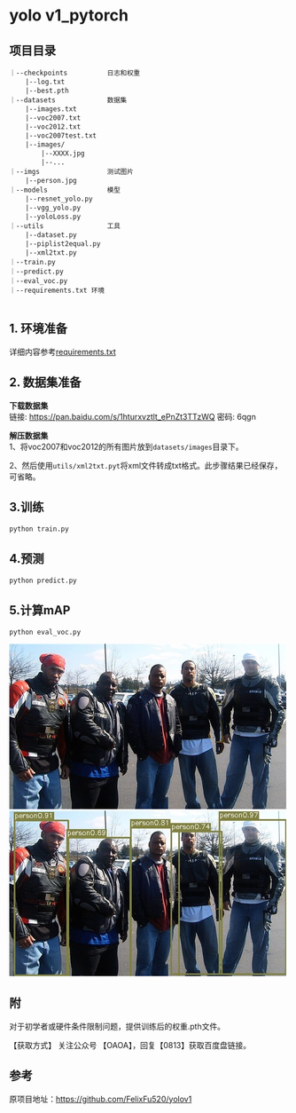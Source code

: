 # yolo v1_pytorch
## 项目目录
```text
｜--checkpoints          日志和权重
    |--log.txt
    |--best.pth
｜--datasets             数据集
    |--images.txt
    |--voc2007.txt
    |--voc2012.txt
    |--voc2007test.txt
    |--images/
        |--XXXX.jpg
        |--...
｜--imgs                 测试图片
    |--person.jpg
｜--models               模型
    |--resnet_yolo.py
    |--vgg_yolo.py
    |--yoloLoss.py         
｜--utils                工具
    |--dataset.py
    |--piplist2equal.py
    |--xml2txt.py
｜--train.py
｜--predict.py
｜--eval_voc.py
｜--requirements.txt 环境


```

## 1. 环境准备
详细内容参考[requirements.txt](requirements.txt)

## 2. 数据集准备
**下载数据集**   
链接: https://pan.baidu.com/s/1hturxvztlt_ePnZt3TTzWQ  密码: 6qgn  

**解压数据集**   
1、将voc2007和voc2012的所有图片放到`datasets/images`目录下。  

2、然后使用`utils/xml2txt.pyt`将xml文件转成txt格式。此步骤结果已经保存，可省略。

## 3.训练
```shell
python train.py
```
## 4.预测
```text
python predict.py
```
## 5.计算mAP
```text
python eval_voc.py
```

![](imgs/person.jpg)![](imgs/person_result.jpg)

## 附
对于初学者或硬件条件限制问题，提供训练后的权重.pth文件。

【获取方式】 
关注公众号 【OAOA】，回复【0813】获取百度盘链接。

## 参考
原项目地址：https://github.com/FelixFu520/yolov1